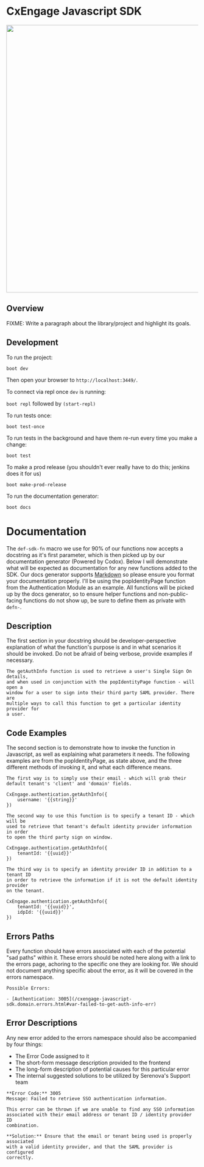 # CxEngage Javascript SDK

<img src="https://media.giphy.com/media/rV2YEYBkARvWw/giphy.gif" width="700">

## Overview

FIXME: Write a paragraph about the library/project and highlight its goals.

## Development

To run the project:

`boot dev`

Then open your browser to `http://localhost:3449/`.

To connect via repl once `dev` is running:

`boot repl` followed by `(start-repl)`

To run tests once:

`boot test-once`

To run tests in the background and have them re-run every time you make a change:

`boot test`

To make a prod release (you shouldn't ever really have to do this; jenkins does it for us)

`boot make-prod-release`

To run the documentation generator:

`boot docs`

# Documentation

The `def-sdk-fn` macro we use for 90% of our functions now accepts a docstring as
it's first parameter, which is then picked up by our documentation generator (Powered by Codox).
Below I will demonstrate what will be expected as documentation for any new functions
added to the SDK. Our docs generator supports [Markdown](https://guides.github.com/features/mastering-markdown/)
so please ensure you format your documentation properly. I'll be using the popIdentityPage
function from the Authentication Module as an example. All functions will be picked up
by the docs generator, so to ensure helper functions and non-public-facing functions
do not show up, be sure to define them as private with `defn-`.

## Description

The first section in your docstring should be developer-perspective explanation of
what the function's purpose is and in what scenarios it should be invoked. Do not
be afraid of being verbose, provide examples if necessary.

```
The getAuthInfo function is used to retrieve a user's Single Sign On details,
and when used in conjunction with the popIdentityPage function - will open a
window for a user to sign into their third party SAML provider. There are
multiple ways to call this function to get a particular identity provider for
a user.
```

## Code Examples

The second section is to demonstrate how to invoke the function in Javascript,
as well as explaining what parameters it needs. The following examples are from
the popIdentityPage, as state above, and the three different methods of invoking
it, and what each difference means.

```
The first way is to simply use their email - which will grab their
default tenant's 'client' and 'domain' fields.

CxEngage.authentication.getAuthInfo({
    username: '{{string}}'
})

The second way to use this function is to specify a tenant ID - which will be
used to retrieve that tenant's default identity provider information in order
to open the third party sign on window.

CxEngage.authentication.getAuthInfo({
    tenantId: '{{uuid}}'
})

The third way is to specify an identity provider ID in addition to a tenant ID
in order to retrieve the information if it is not the default identity provider
on the tenant.

CxEngage.authentication.getAuthInfo({
    tenantId: '{{uuid}}',
    idpId: '{{uuid}}'
})
```

## Errors Paths

Every function should have errors associated with each of the potential "sad paths"
within it. These errors should be noted here along with a link to the errors page,
achoring to the specific one they are looking for. We should not document anything
specific about the error, as it will be covered in the errors namespace.

```
Possible Errors:

- [Authentication: 3005](/cxengage-javascript-sdk.domain.errors.html#var-failed-to-get-auth-info-err)
```

## Error Descriptions

Any new error added to the errors namespace should also be accompanied by four
things:

* The Error Code assigned to it
* The short-form message description provided to the frontend
* The long-form description of potential causes for this particular error
* The internal suggested solutions to be utilized by Serenova's Support team

```
**Error Code:** 3005
Message: Failed to retrieve SSO authentication information.

This error can be thrown if we are unable to find any SSO information
associated with their email address or tenant ID / identity provider ID
combination.

**Solution:** Ensure that the email or tenant being used is properly associated
with a valid identity provider, and that the SAML provider is configured
correctly.
```
